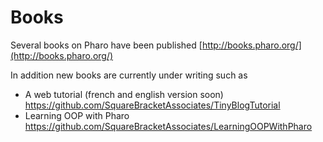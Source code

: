 # Books

Several books on Pharo have been published
[http://books.pharo.org/](http://books.pharo.org/)

In addition new books are currently under writing such as 
- A web tutorial (french and english version soon) https://github.com/SquareBracketAssociates/TinyBlogTutorial
- Learning OOP with Pharo https://github.com/SquareBracketAssociates/LearningOOPWithPharo
